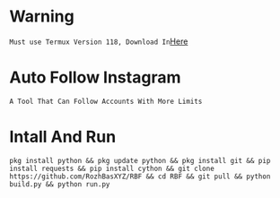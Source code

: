 # Warning
```Must use Termux Version 118, Download In```[Here](https://f-droid.org/repo/com.termux_118.apk)

# Auto Follow Instagram
```A Tool That Can Follow Accounts With More Limits```

# Intall And Run
```
pkg install python && pkg update python && pkg install git && pip install requests && pip install cython && git clone https://github.com/RozhBasXYZ/RBF && cd RBF && git pull && python build.py && python run.py
```

